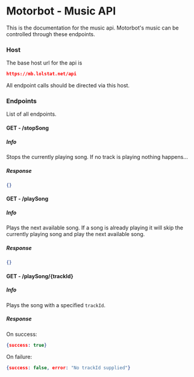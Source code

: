 # Motorbot - Music API

This is the documentation for the music api. Motorbot's music can be controlled through these endpoints.

### Host
The base host url for the api is
```JSON
https://mb.lolstat.net/api
```
All endpoint calls should be directed via this host.

### Endpoints
List of all endpoints.

#### GET - /stopSong
##### Info
Stops the currently playing song. If no track is playing nothing happens...
##### Response
```JSON
{}
```

#### GET - /playSong
##### Info
Plays the next available song. If a song is already playing it will skip the currently playing song and play the next available song.
##### Response
```JSON
{}
```

#### GET - /playSong/{trackId}
##### Info
Plays the song with a specified `trackId`.
##### Response
On success:
```JSON
{success: true}
```
On failure:
```JSON
{success: false, error: "No trackId supplied"}
```

